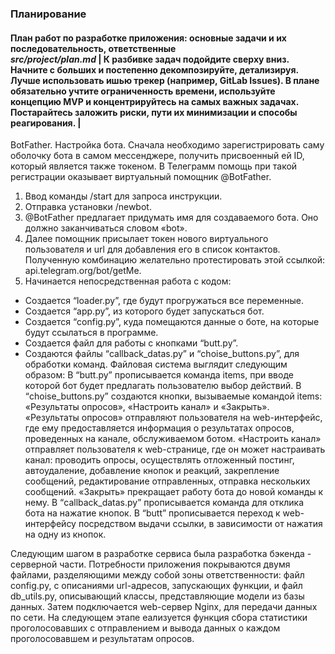 ### Планирование
#### План работ по разработке приложения: основные задачи и их последовательность, ответственные <br/> *src/project/plan.md* | К разбивке задач подойдите сверху вниз. Начните с больших и постепенно декомпозируйте, детализируя. Лучше использовать ишью трекер (например, GitLab Issues). В плане обязательно учтите ограниченность времени, используйте концепцию MVP и концентрируйтесь на самых важных задачах. Постарайтесь заложить риски, пути их минимизации и способы реагирования. |  
BotFather. Настройка бота. Сначала необходимо зарегистрировать
саму оболочку бота в самом мессенджере, получить присвоенный ей ID,
который является также токеном. В Телеграмм помощь при такой
регистрации оказывает виртуальный помощник @BotFather.
1. Ввод команды /start для запроса инструкции.
2. Отправка установки /newbot.
3. @BotFather предлагает придумать имя для создаваемого бота. Оно
должно заканчиваться словом «bot».
4. Далее помощник присылает токен нового виртуального пользователя
и url для добавления его в список контактов.
Полученную комбинацию желательно протестировать этой ссылкой:
api.telegram.org/bot/getMe.
5. Начинается непосредственная работа с кодом:
- Создается “loader.py”, где будут прогружаться все переменные.
- Создается “app.py”, из которого будет запускаться бот.
- Создается “config.py”, куда помещаются данные о боте, на которые
будут ссылаться в программе.
- Создается файл для работы с кнопками “butt.py”.
- Создаются файлы “callback_datas.py” и “choise_buttons.py”, для
обработки команд.
Файловая система выглядит следующим образом:
В “butt.py” прописывается команда items, при вводе которой бот будет
предлагать пользователю выбор действий.
В “choise_buttons.py” создаются кнопки, вызываемые командой items:
«Результаты опросов», «Настроить канал» и «Закрыть».
«Результаты опросов» отправляют пользователя на web-интерфейс, где
ему предоставляется информация о результатах опросов, проведенных на
канале, обслуживаемом ботом.
«Настроить канал» отправляет пользователя к web-странице, где он
может настраивать канал: проводить опросы, осуществлять отложенный
постинг, автоудаление, добавление кнопок и реакций, закрепление
сообщений, редактирование отправленных, отправка нескольких сообщений.
«Закрыть» прекращает работу бота до новой команды к нему.
В “callback_datas.py” прописывается команда для отклика бота на
нажатие кнопок.
В “butt” прописывается переход к web-интерфейсу посредством выдачи
ссылки, в зависимости от нажатия на одну из кнопок.

Следующим шагом в разработке сервиса была разработка бэкенда -
серверной части. Потребности приложения покрываются двумя файлами,
разделяющими между собой зоны ответственности: файл config.py, c
описаниями url-адресов, запускающих функции, и файл db_utils.py,
описывающий классы, представляющие модели из базы данных.
Затем подключается web-сервер Nginx, для передачи данных по сети.
На следующем этапе еализуется функция сбора статистики
проголосовавших с отправлением и вывода данных о каждом
проголосовавшем и результатам опросов. 